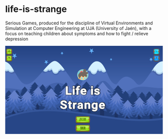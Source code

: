 # life-is-strange
Serious Games, produced for the discipline of Virtual Environments and Simulation at Computer Engineering at UJA (University of Jaén), with a focus on teaching children about symptoms and how to fight / relieve depression

![alt text](https://github.com/AdSoNaTuRaL/life-is-strange/blob/master/Assets/UI/TEASDF.jpg)
